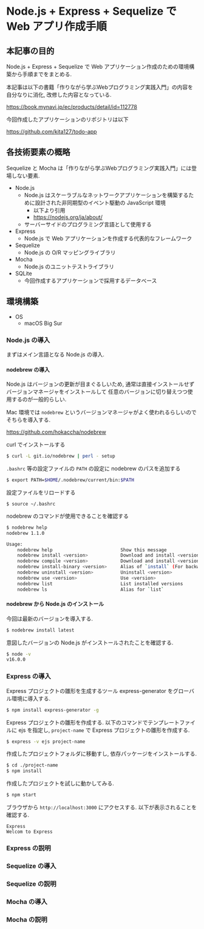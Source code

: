 # Node.js + Express + Sequelize で Web アプリ作成手順

## 本記事の目的

Node.js + Express + Sequelize で Web アプリケーション作成のための環境構築から手順までをまとめる.

本記事は以下の書籍「作りながら学ぶWebプログラミング実践入門」の内容を自分なりに消化, 改修した内容となっている.

https://book.mynavi.jp/ec/products/detail/id=112778

今回作成したアプリケーションのリポジトリは以下

https://github.com/kita127/todo-app

## 各技術要素の概略

Sequelize と Mocha は「作りながら学ぶWebプログラミング実践入門」には登場しない要素.

* Node.js
    * Node.js はスケーラブルなネットワークアプリケーションを構築するために設計された非同期型のイベント駆動の JavaScript 環境
        * 以下より引用
        * https://nodejs.org/ja/about/
    * サーバーサイドのプログラミング言語として使用する
* Express
    * Node.js で Web アプリケーションを作成する代表的なフレームワーク
* Sequelize
    * Node.js の O/R マッピングライブラリ
* Mocha
    * Node.js のユニットテストライブラリ
* SQLite
    * 今回作成するアプリケーションで採用するデータベース

## 環境構築

* OS
    * macOS Big Sur


### Node.js の導入

まずはメイン言語となる Node.js の導入.

#### nodebrew の導入

Node.js はバージョンの更新が目まぐるしいため, 通常は直接インストールせずバージョンマネージャをインストールして
任意のバージョンに切り替えつつ使用するのが一般的らしい.

Mac 環境では `nodebrew` というバージョンマネージャがよく使われるらしいのでそちらを導入する.

https://github.com/hokaccha/nodebrew

curl でインストールする
```bash
$ curl -L git.io/nodebrew | perl - setup
```

`.bashrc` 等の設定ファイルの `PATH` の設定に nodebrew のパスを追加する
```bash
$ export PATH=$HOME/.nodebrew/current/bin:$PATH
```

設定ファイルをリロードする
```
$ source ~/.bashrc
```

nodebrew のコマンドが使用できることを確認する
```bash
$ nodebrew help
nodebrew 1.1.0

Usage:
    nodebrew help                         Show this message
    nodebrew install <version>            Download and install <version> (from binary)
    nodebrew compile <version>            Download and install <version> (from source)
    nodebrew install-binary <version>     Alias of `install` (For backward compatibility)
    nodebrew uninstall <version>          Uninstall <version>
    nodebrew use <version>                Use <version>
    nodebrew list                         List installed versions
    nodebrew ls                           Alias for `list`
```

#### nodebrew から Node.js のインストール

今回は最新のバージョンを導入する.
```bash
$ nodebrew install latest
```

意図したバージョンの Node.js がインストールされたことを確認する.
```bash
$ node -v
v16.0.0
```

### Express の導入

Express プロジェクトの雛形を生成するツール express-generator をグローバル環境に導入する.
```bash
$ npm install express-generator -g
```

Express プロジェクトの雛形を作成する.
以下のコマンドでテンプレートファイルに ejs を指定し, `project-name` で Express プロジェクトの雛形を作成する.
```bash
$ express -v ejs project-name
```

作成したプロジェクトフォルダに移動すし, 依存パッケージをインストールする.
```bash
$ cd ./project-name
$ npm install
```

作成したプロジェクトを試しに動かしてみる.
```bash
$ npm start
```

ブラウザから `http://localhost:3000` にアクセスする.
以下が表示されることを確認する.

    Express
    Welcom to Express


### Express の説明

### Sequelize の導入
### Sequelize の説明

### Mocha の導入
### Mocha の説明



